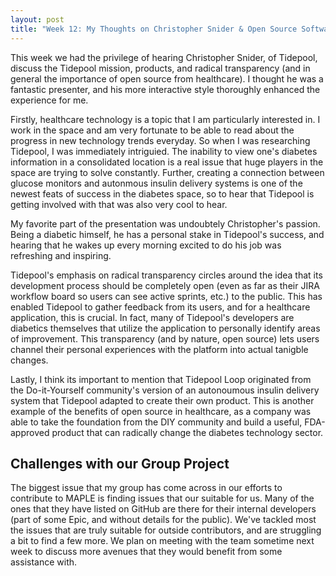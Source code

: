 ```yaml
---
layout: post
title: "Week 12: My Thoughts on Christopher Snider & Open Source Software in Healthcare"
---
```


This week we had the privilege of hearing Christopher Snider, of Tidepool, discuss the Tidepool mission, products, and radical transparency (and in general the importance of open source from healthcare). I thought he was a fantastic presenter, and his more interactive style thoroughly enhanced the experience for me. 

<!--more-->

Firstly, healthcare technology is a topic that I am particularly interested in. I work in the space and am very fortunate to be able to read about the progress in new technology trends everyday. So when I was researching Tidepool, I was immediately intriguied. The inability to view one's diabetes information in a consolidated location is a real issue that huge players in the space are trying to solve constantly. Further, creating a connection between glucose monitors and autonmous insulin delivery systems is one of the newest feats of success in the diabetes space, so to hear that Tidepool is getting involved with that was also very cool to hear. 

My favorite part of the presentation was undoubtely Christopher's passion. Being a diabetic himself, he has a personal stake in Tidepool's success, and hearing that he wakes up every morning excited to do his job was refreshing and inspiring.  

Tidepool's emphasis on radical transparency circles around the idea that its development process should be completely open (even as far as their JIRA workflow board so users can see active sprints, etc.) to the public. This has enabled Tidepool to gather feedback from its users, and for a healthcare application, this is crucial. In fact, many of Tidepool's developers are diabetics themselves that utilize the application to personally identify areas of improvement. This transparency (and by nature, open source) lets users channel their personal experiences with the platform into actual tanigble changes. 

Lastly, I think its important to mention that Tidepool Loop originated from the Do-it-Yourself community's version of an autonoumous insulin delivery system that Tidepool adapted to create their own product. This is another example of the benefits of open source in healthcare, as a company was able to take the foundation from the DIY community and build a useful, FDA-approved product that can radically change the diabetes technology sector. 

## Challenges with our Group Project

The biggest issue that my group has come across in our efforts to contribute to MAPLE is finding issues that our suitable for us. Many of the ones that they have listed on GitHub are there for their internal developers (part of some Epic, and without details for the public). We've tackled most the issues that are truly suitable for outside contributors, and are struggling a bit to find a few more. We plan on meeting with the team sometime next week to discuss more avenues that they would benefit from some assistance with. 


